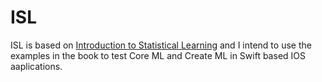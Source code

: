 # ISL

ISL is based on [Introduction to Statistical Learning](https://www.statlearning.com) and I intend to use the examples in the book to test Core ML and Create ML in Swift based IOS aaplications.
